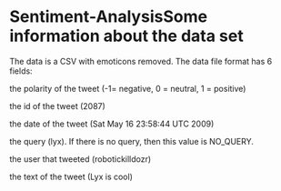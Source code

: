 # Sentiment-AnalysisSome information about the data set

The data is a CSV with emoticons removed. The data file format has 6 fields:

the polarity of the tweet (-1= negative, 0 = neutral, 1 = positive)

the id of the tweet (2087)

the date of the tweet (Sat May 16 23:58:44 UTC 2009)

the query (lyx). If there is no query, then this value is NO_QUERY.

the user that tweeted (robotickilldozr)

the text of the tweet (Lyx is cool)
